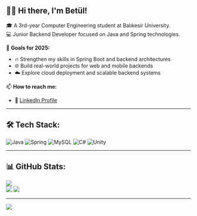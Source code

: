 ## 🧕🏼 Hi there, I'm Betül!

🎓 A 3rd-year Computer Engineering student at Balıkesir University.<br>
💻 Junior Backend Developer focused on Java and Spring technologies.<br>   

🚀 **Goals for 2025:**  
- 🔥 Strengthen my skills in Spring Boot and backend architectures<br>  
- 🌐 Build real-world projects for web and mobile backends<br>   
- ☁️ Explore cloud deployment and scalable backend systems<br> 

📫 **How to reach me:**  
- 🔗 [LinkedIn Profile](https://www.linkedin.com/in/betulkizilkaya)

---

## 🛠️ Tech Stack:

![Java](https://img.shields.io/badge/java-%23ED8B00.svg?style=for-the-badge&logo=openjdk&logoColor=white) 
![Spring](https://img.shields.io/badge/spring-%236DB33F.svg?style=for-the-badge&logo=spring&logoColor=white) 
![MySQL](https://img.shields.io/badge/mysql-4479A1.svg?style=for-the-badge&logo=mysql&logoColor=white) 
![C#](https://img.shields.io/badge/c%23-%23239120.svg?style=for-the-badge&logo=csharp&logoColor=white) 
![Unity](https://img.shields.io/badge/unity-%23000000.svg?style=for-the-badge&logo=unity&logoColor=white)

---

## 📊 GitHub Stats:

![](https://nirzak-streak-stats.vercel.app/?user=betulkizilkaya&theme=rose&hide_border=false)<br/>
![](https://github-readme-stats.vercel.app/api?username=betulkizilkaya&theme=rose&hide_border=false&include_all_commits=false&count_private=false)  ![](https://github-readme-stats.vercel.app/api/top-langs/?username=betulkizilkaya&theme=rose&hide_border=false&include_all_commits=false&count_private=false&layout=compact)

---

[![](https://visitcount.itsvg.in/api?id=betulkizilkaya&icon=9&color=5)](https://visitcount.itsvg.in)
